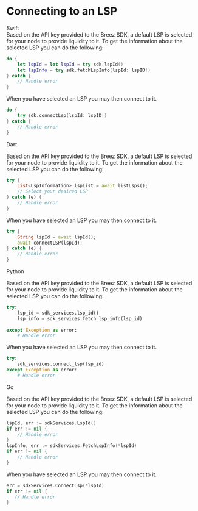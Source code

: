 # Connecting to an LSP

<custom-tabs category="lang">
<div slot="title">Swift</div>
<section>
Based on the API key provided to the Breez SDK, a default LSP is selected for your node to provide liquidity to it. To get the information about the selected LSP you can do the following:

```swift
do {
    let lspId = let lspId = try sdk.lspId() 
    let lspInfo = try sdk.fetchLspInfo(lspId: lspID!)
} catch {
    // Handle error
}
```

When you have selected an LSP you may then connect to it.

```swift
do {
    try sdk.connectLsp(lspId: lspID!)
} catch {
    // Handle error
}
```

</section>

<div slot="title">Dart</div>
<section>

Based on the API key provided to the Breez SDK, a default LSP is selected for your node to provide liquidity to it. To get the information about the selected LSP you can do the following:

```dart
try {
    List<LspInformation> lspList = await listLsps();
    // Select your desired LSP 
} catch (e) {
    // Handle error
}
```

When you have selected an LSP you may then connect to it.

```dart
try {
    String lspId = await lspId();
    await connectLSP(lspId);
} catch (e) {
    // Handle error
}
```
</section>
<div slot="title">Python</div>
<section>

Based on the API key provided to the Breez SDK, a default LSP is selected for your node to provide liquidity to it. To get the information about the selected LSP you can do the following:

```python 
try: 
    lsp_id = sdk_services.lsp_id()
    lsp_info = sdk_services.fetch_lsp_info(lsp_id)
   
except Exception as error:
    # Handle error
```

When you have selected an LSP you may then connect to it.

```python
try: 
    sdk_services.connect_lsp(lsp_id)
except Exception as error:
    # Handle error
```

</section>
<div slot="title">Go</div>
<section>

Based on the API key provided to the Breez SDK, a default LSP is selected for your node to provide liquidity to it. To get the information about the selected LSP you can do the following:


```go
lspId, err := sdkServices.LspId()
if err != nil {
    // Handle error
}
lspInfo, err := sdkServices.FetchLspInfo(*lspId)
if err != nil {
    // Handle error
}
 ```

 When you have selected an LSP you may then connect to it.

 ```go
err = sdkServices.ConnectLsp(*lspId)
if err != nil {
    // Handle error
}
 
 ```

</custom-tabs>